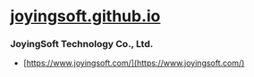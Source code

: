 # [joyingsoft.github.io](joyingsoft.github.io)
### JoyingSoft Technology Co., Ltd.
- [https://www.joyingsoft.com/](https://www.joyingsoft.com/)
